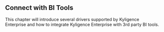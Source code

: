 ## Connect with BI Tools

This chapter will introduce several drivers supported by Kyligence Enterprise and how to integrate Kyligence Enterprise with 3rd party BI tools.
